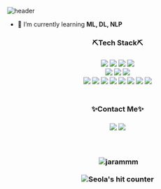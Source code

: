 ![header](https://capsule-render.vercel.app/api?type=waving&color=auto&height=300&section=header&text=Jo%20Seola&fontColor=ffffff&fontSize=90)

- 🌱 I’m currently learning **ML, DL, NLP**

<h3 align="center">⛏Tech Stack⛏<h3/>
<p align="center">

  <img src="https://img.shields.io/badge/Python-3776AB?style=flat-square&logo=python&logoColor=white"/>
  <img src="https://img.shields.io/badge/JupyterNotebook-F37626?style=flat-square&logo=jupyter&logoColor=white"/>
  <img src="https://img.shields.io/badge/Pandas-150458?style=flat-square&logo=pandas&logoColor=white"/>
  <img src="https://img.shields.io/badge/Numpy-013243?style=flat-square&logo=numpy&logoColor=white"/>
  <br/>
  <img src="https://img.shields.io/badge/Java-007396?style=flat-square&logo=java&logoColor=white"/>
  <img src="https://img.shields.io/badge/RStudio-75AADB?style=flat-square&logo=rstudio&logoColor=white"/>
  <img src="https://img.shields.io/badge/PyTorch-EE4C2C?style=flat-square&logo=pytorch&logoColor=white"/>
  <br/>
  <img src="https://img.shields.io/badge/C-A8B9CC?style=flat-square&logo=c&logoColor=white"/>
  <img src="https://img.shields.io/badge/MySQL-4479A1?style=flat-square&logo=mysql&logoColor=white"/>
  <img src="https://img.shields.io/badge/MongoDB-47A248?style=flat-square&logo=mongodb&logoColor=white"/>
  <img src="https://img.shields.io/badge/Docker-2496ED?style=flat-square&logo=docker&logoColor=white"/>
  <img src="https://img.shields.io/badge/Linux-FCC624?style=flat-square&logo=linux&logoColor=white"/>
  <img src="https://img.shields.io/badge/TensorFlow-FF6F00?style=flat-square&logo=tensorflow&logoColor=white"/>
  <img src="https://img.shields.io/badge/Django-092E20?style=flat-square&logo=django&logoColor=white"/>
  <img src="https://img.shields.io/badge/Flask-000000?style=flat-square&logo=flask&logoColor=white"/>
  <br/>
  <br/>
<p/>
<h3 align="center">✨Contact Me✨<h3/>
<p align="center">
  <a href="mailto:jaramrammm@gmail.com" target="_blank"><img src="https://img.shields.io/badge/Gmail-EA4335?style=flat-square&logo=gmail&logoColor=white"/></a>
  <a href="https://morethanbig.tistory.com/" target="_blank"><img src="https://img.shields.io/badge/Tech Blog-9999FF?style=flat-square&logo=TechBlog&logoColor=white"/></a>
  <br/>
  <br/>
  <br/>
<p/>

<p align="center">
  &nbsp;<img align="center" src="https://github-readme-stats.vercel.app/api?username=jarammm&show_icons=true&locale=en" alt="jarammm" />
  <br/><br/>
  <img src="https://hits.seeyoufarm.com/api/count/incr/badge.svg?url=https%3A%2F%2Fgithub.com%2Fjarammm&count_bg=%2379C83D&title_bg=%23555555&icon=&icon_color=%23E7E7E7&title=hits&edge_flat=false" alt="Seola's hit counter" />
  </p>
